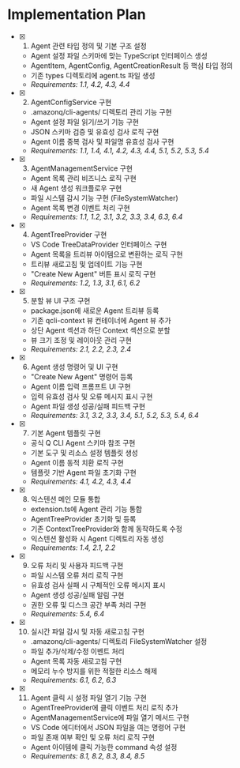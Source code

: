 # Implementation Plan

- [x] 1. Agent 관련 타입 정의 및 기본 구조 설정
  - Agent 설정 파일 스키마에 맞는 TypeScript 인터페이스 생성
  - AgentItem, AgentConfig, AgentCreationResult 등 핵심 타입 정의
  - 기존 types 디렉토리에 agent.ts 파일 생성
  - _Requirements: 1.1, 4.2, 4.3, 4.4_

- [x] 2. AgentConfigService 구현
  - .amazonq/cli-agents/ 디렉토리 관리 기능 구현
  - Agent 설정 파일 읽기/쓰기 기능 구현
  - JSON 스키마 검증 및 유효성 검사 로직 구현
  - Agent 이름 중복 검사 및 파일명 유효성 검사 구현
  - _Requirements: 1.1, 1.4, 4.1, 4.2, 4.3, 4.4, 5.1, 5.2, 5.3, 5.4_

- [x] 3. AgentManagementService 구현
  - Agent 목록 관리 비즈니스 로직 구현
  - 새 Agent 생성 워크플로우 구현
  - 파일 시스템 감시 기능 구현 (FileSystemWatcher)
  - Agent 목록 변경 이벤트 처리 구현
  - _Requirements: 1.1, 1.2, 3.1, 3.2, 3.3, 3.4, 6.3, 6.4_

- [x] 4. AgentTreeProvider 구현
  - VS Code TreeDataProvider 인터페이스 구현
  - Agent 목록을 트리뷰 아이템으로 변환하는 로직 구현
  - 트리뷰 새로고침 및 업데이트 기능 구현
  - "Create New Agent" 버튼 표시 로직 구현
  - _Requirements: 1.2, 1.3, 3.1, 6.1, 6.2_

- [x] 5. 분할 뷰 UI 구조 구현
  - package.json에 새로운 Agent 트리뷰 등록
  - 기존 qcli-context 뷰 컨테이너에 Agent 뷰 추가
  - 상단 Agent 섹션과 하단 Context 섹션으로 분할
  - 뷰 크기 조정 및 레이아웃 관리 구현
  - _Requirements: 2.1, 2.2, 2.3, 2.4_

- [x] 6. Agent 생성 명령어 및 UI 구현
  - "Create New Agent" 명령어 등록
  - Agent 이름 입력 프롬프트 UI 구현
  - 입력 유효성 검사 및 오류 메시지 표시 구현
  - Agent 파일 생성 성공/실패 피드백 구현
  - _Requirements: 3.1, 3.2, 3.3, 3.4, 5.1, 5.2, 5.3, 5.4, 6.4_

- [x] 7. 기본 Agent 템플릿 구현
  - 공식 Q CLI Agent 스키마 참조 구현
  - 기본 도구 및 리소스 설정 템플릿 생성
  - Agent 이름 동적 치환 로직 구현
  - 템플릿 기반 Agent 파일 초기화 구현
  - _Requirements: 4.1, 4.2, 4.3, 4.4_

- [x] 8. 익스텐션 메인 모듈 통합
  - extension.ts에 Agent 관리 기능 통합
  - AgentTreeProvider 초기화 및 등록
  - 기존 ContextTreeProvider와 함께 동작하도록 수정
  - 익스텐션 활성화 시 Agent 디렉토리 자동 생성
  - _Requirements: 1.4, 2.1, 2.2_

- [x] 9. 오류 처리 및 사용자 피드백 구현
  - 파일 시스템 오류 처리 로직 구현
  - 유효성 검사 실패 시 구체적인 오류 메시지 표시
  - Agent 생성 성공/실패 알림 구현
  - 권한 오류 및 디스크 공간 부족 처리 구현
  - _Requirements: 5.4, 6.4_

- [x] 10. 실시간 파일 감시 및 자동 새로고침 구현
  - .amazonq/cli-agents/ 디렉토리 FileSystemWatcher 설정
  - 파일 추가/삭제/수정 이벤트 처리
  - Agent 목록 자동 새로고침 구현
  - 메모리 누수 방지를 위한 적절한 리소스 해제
  - _Requirements: 6.1, 6.2, 6.3_

- [x] 11. Agent 클릭 시 설정 파일 열기 기능 구현
  - AgentTreeProvider에 클릭 이벤트 처리 로직 추가
  - AgentManagementService에 파일 열기 메서드 구현
  - VS Code 에디터에서 JSON 파일을 여는 명령어 구현
  - 파일 존재 여부 확인 및 오류 처리 로직 구현
  - Agent 아이템에 클릭 가능한 command 속성 설정
  - _Requirements: 8.1, 8.2, 8.3, 8.4, 8.5_
